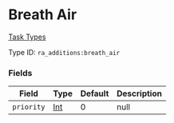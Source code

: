 # Breath Air
[Task Types](../task_types_types.md)

Type ID: `ra_additions:breath_air`
### Fields
Field | Type | Default | Description
------|------|---------|-------------
`priority` | [Int](../data_types/int.md) | 0 | null
